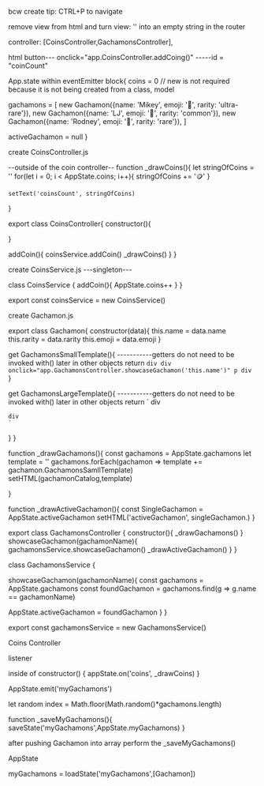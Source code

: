 <!--  general notes on day 2 -->
bcw create
tip: CTRL+P to navigate
<!-- SECTION gatchamon -->
remove view from html and turn view: '' into an empty string in the router

controller: [CoinsController,GachamonsController],

html
button---  onclick="app.CoinsController.addCoing()"
-----id = "coinCount"
<!-- SECTION appstate -->
App.state within eventEmitter block{
  coins = 0  // new is not required because it is not being created from a class, model

  gachamons = [
    new Gachamon({name: 'Mikey', emoji: '🤖', rarity: 'ultra-rare'}),
    new Gachamon({name: 'LJ', emoji: '🦞', rarity: 'common'}),
    new Gachamon({name: 'Rodney', emoji: '🐍', rarity: 'rare'}),
  ]

  activeGachamon = null
}

create CoinsController.js

<!-- SECTION CoinCONTROLLER -->
--outside of the coin controller--
function _drawCoins(){
  let stringOfCoins = ''
  for(let i = 0; i < AppState.coins; i++){
    stringOfCoins += '🪙'
  }

    setText('coinsCount', stringOfCoins)
}

export class CoinsController{
  constructor(){

  }

  addCoin(){
    coinsService.addCoin()
    _drawCoins()
  }
}
<!-- SECTION CoinSERVICE -->
create CoinsService.js
---singleton---

class CoinsService {
    addCoin(){
      AppState.coins++
    }
}

export const coinsService = new CoinsService()

<!-- SECTION Gachamon model -->
create Gachamon.js

export class Gachamon{
  constructor(data){
    this.name = data.name
    this.rarity = data.rarity
    this.emoji = data.emoji
  }

  <!-- NOTE never ever write out HTML by hand, write it in the index then copy paste-->
  get GachamonsSmallTemplate(){    -----------getters do not need to be invoked with() later in other objects
    return `
    div
      div onclick="app.GachamonsController.showcaseGachamon('this.name')"
      p
    div 
    `
  }

  get GachamonsLargeTemplate(){    -----------getters do not need to be invoked with() later in other objects
    return `
    div
      
      
    div 
    `
  }
}

<!-- SECTION Gachamon Controller -->
function _drawGachamons(){
  const gachamons = AppState.gachamons
  let template = ''
  gachamons.forEach(gachamon => template += gachamon.GachamonsSamllTemplate)
  setHTML(gachamonCatalog,template)

}

function _drawActiveGachamon(){
  const SingleGachamon = AppState.activeGachamon
  setHTML('activeGachamon', singleGachamon.)
}

export class GachamonsController {
  constructor(){
    _drawGachamons()
  }
  showcaseGachamon(gachamonName){
      gachamonsService.showcaseGachamon()
      _drawActiveGachamon()
  }
}

<!-- SECTION Gachamons Service -->

class GachamonsService {

showcaseGachamon(gachamonName){
  const gachamons = AppState.gachamons
  const foundGachamon = gachamons.find(g => g.name == gachamonName)

  AppState.activeGachamon = foundGachamon
}
}

export const gachamonsService = new GachamonsService()


<!-- SECTION listener -->
Coins Controller

listener

inside of constructor() {
  appState.on('coins', _drawCoins)
}

AppState.emit('myGachamons')


let random index = Math.floor(Math.random()*gachamons.length)

<!-- SECTION Saving -->


function _saveMyGachamons(){
  saveState('myGachamons',AppState.myGachamons)
}

after pushing Gachamon into array perform the _saveMyGachamons()

<!-- SECTION Loading -->

AppState

myGachamons = loadState('myGachamons',[Gachamon])